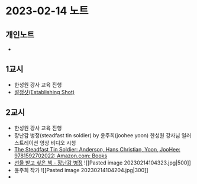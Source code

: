 # 2023-02-14 노트

## 개인노트
- 

## 1교시
- 한성원 강사 교육 진행
- [설정샷(Establishing Shot)](https://en.wikipedia.org/wiki/Establishing_shot)

## 2교시
- 한성원 강사 교육 진행
- 장난감 병정(steadfast tin soldier) by 윤주희(joohee yoon) 한성원 강사님 일러스트레이션 영상 비디오 시청
- [The Steadfast Tin Soldier: Anderson, Hans Christian, Yoon, JooHee: 9781592702022: Amazon.com: Books](https://www.amazon.com/Steadfast-Soldier-Hans-Christian-Anderson/dp/1592702023)
- [선물 받고 싶은 책 - 장난감 병정](https://www.eggbookshop.com/30/?idx=19)
  ![[Pasted image 20230214104323.jpg|500]]
- 윤주희 작가
  ![[Pasted image 20230214104204.jpg|300]]
- 